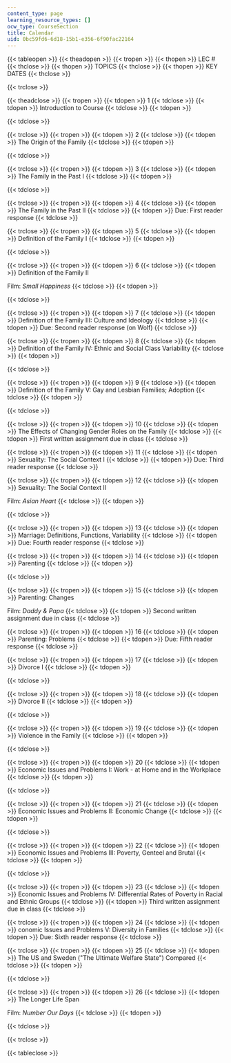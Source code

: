 ```yaml
---
content_type: page
learning_resource_types: []
ocw_type: CourseSection
title: Calendar
uid: 0bc59fd6-6d18-15b1-e356-6f90fac22164
---
```


{{< tableopen >}}
{{< theadopen >}}
{{< tropen >}}
{{< thopen >}}
LEC #
{{< thclose >}}
{{< thopen >}}
TOPICS
{{< thclose >}}
{{< thopen >}}
KEY DATES
{{< thclose >}}

{{< trclose >}}

{{< theadclose >}}
{{< tropen >}}
{{< tdopen >}}
1
{{< tdclose >}}
{{< tdopen >}}
Introduction to Course
{{< tdclose >}}
{{< tdopen >}}

{{< tdclose >}}

{{< trclose >}}
{{< tropen >}}
{{< tdopen >}}
2
{{< tdclose >}}
{{< tdopen >}}
The Origin of the Family
{{< tdclose >}}
{{< tdopen >}}

{{< tdclose >}}

{{< trclose >}}
{{< tropen >}}
{{< tdopen >}}
3
{{< tdclose >}}
{{< tdopen >}}
The Family in the Past I
{{< tdclose >}}
{{< tdopen >}}

{{< tdclose >}}

{{< trclose >}}
{{< tropen >}}
{{< tdopen >}}
4
{{< tdclose >}}
{{< tdopen >}}
The Family in the Past II
{{< tdclose >}}
{{< tdopen >}}
Due: First reader response
{{< tdclose >}}

{{< trclose >}}
{{< tropen >}}
{{< tdopen >}}
5
{{< tdclose >}}
{{< tdopen >}}
Definition of the Family I
{{< tdclose >}}
{{< tdopen >}}

{{< tdclose >}}

{{< trclose >}}
{{< tropen >}}
{{< tdopen >}}
6
{{< tdclose >}}
{{< tdopen >}}
Definition of the Family II  
  
Film: _Small Happiness_
{{< tdclose >}}
{{< tdopen >}}

{{< tdclose >}}

{{< trclose >}}
{{< tropen >}}
{{< tdopen >}}
7
{{< tdclose >}}
{{< tdopen >}}
Definition of the Family III: Culture and Ideology
{{< tdclose >}}
{{< tdopen >}}
Due: Second reader response (on Wolf)
{{< tdclose >}}

{{< trclose >}}
{{< tropen >}}
{{< tdopen >}}
8
{{< tdclose >}}
{{< tdopen >}}
Definition of the Family IV: Ethnic and Social Class Variability
{{< tdclose >}}
{{< tdopen >}}

{{< tdclose >}}

{{< trclose >}}
{{< tropen >}}
{{< tdopen >}}
9
{{< tdclose >}}
{{< tdopen >}}
Definition of the Family V: Gay and Lesbian Families; Adoption
{{< tdclose >}}
{{< tdopen >}}

{{< tdclose >}}

{{< trclose >}}
{{< tropen >}}
{{< tdopen >}}
10
{{< tdclose >}}
{{< tdopen >}}
The Effects of Changing Gender Roles on the Family
{{< tdclose >}}
{{< tdopen >}}
First written assignment due in class
{{< tdclose >}}

{{< trclose >}}
{{< tropen >}}
{{< tdopen >}}
11
{{< tdclose >}}
{{< tdopen >}}
Sexuality: The Social Context I
{{< tdclose >}}
{{< tdopen >}}
Due: Third reader response
{{< tdclose >}}

{{< trclose >}}
{{< tropen >}}
{{< tdopen >}}
12
{{< tdclose >}}
{{< tdopen >}}
Sexuality: The Social Context II  
  
Film: _Asian Heart_
{{< tdclose >}}
{{< tdopen >}}

{{< tdclose >}}

{{< trclose >}}
{{< tropen >}}
{{< tdopen >}}
13
{{< tdclose >}}
{{< tdopen >}}
Marriage: Definitions, Functions, Variability
{{< tdclose >}}
{{< tdopen >}}
Due: Fourth reader response
{{< tdclose >}}

{{< trclose >}}
{{< tropen >}}
{{< tdopen >}}
14
{{< tdclose >}}
{{< tdopen >}}
Parenting
{{< tdclose >}}
{{< tdopen >}}

{{< tdclose >}}

{{< trclose >}}
{{< tropen >}}
{{< tdopen >}}
15
{{< tdclose >}}
{{< tdopen >}}
Parenting: Changes  
  
Film: _Daddy & Papa_
{{< tdclose >}}
{{< tdopen >}}
Second written assignment due in class
{{< tdclose >}}

{{< trclose >}}
{{< tropen >}}
{{< tdopen >}}
16
{{< tdclose >}}
{{< tdopen >}}
Parenting: Problems
{{< tdclose >}}
{{< tdopen >}}
Due: Fifth reader response
{{< tdclose >}}

{{< trclose >}}
{{< tropen >}}
{{< tdopen >}}
17
{{< tdclose >}}
{{< tdopen >}}
Divorce I
{{< tdclose >}}
{{< tdopen >}}

{{< tdclose >}}

{{< trclose >}}
{{< tropen >}}
{{< tdopen >}}
18
{{< tdclose >}}
{{< tdopen >}}
Divorce II
{{< tdclose >}}
{{< tdopen >}}

{{< tdclose >}}

{{< trclose >}}
{{< tropen >}}
{{< tdopen >}}
19
{{< tdclose >}}
{{< tdopen >}}
Violence in the Family
{{< tdclose >}}
{{< tdopen >}}

{{< tdclose >}}

{{< trclose >}}
{{< tropen >}}
{{< tdopen >}}
20
{{< tdclose >}}
{{< tdopen >}}
Economic Issues and Problems I: Work - at Home and in the Workplace
{{< tdclose >}}
{{< tdopen >}}

{{< tdclose >}}

{{< trclose >}}
{{< tropen >}}
{{< tdopen >}}
21
{{< tdclose >}}
{{< tdopen >}}
Economic Issues and Problems II: Economic Change
{{< tdclose >}}
{{< tdopen >}}

{{< tdclose >}}

{{< trclose >}}
{{< tropen >}}
{{< tdopen >}}
22
{{< tdclose >}}
{{< tdopen >}}
Economic Issues and Problems III: Poverty, Genteel and Brutal
{{< tdclose >}}
{{< tdopen >}}

{{< tdclose >}}

{{< trclose >}}
{{< tropen >}}
{{< tdopen >}}
23
{{< tdclose >}}
{{< tdopen >}}
Economic Issues and Problems IV: Differential Rates of Poverty in Racial and Ethnic Groups
{{< tdclose >}}
{{< tdopen >}}
Third written assignment due in class
{{< tdclose >}}

{{< trclose >}}
{{< tropen >}}
{{< tdopen >}}
24
{{< tdclose >}}
{{< tdopen >}}
conomic Issues and Problems V: Diversity in Families
{{< tdclose >}}
{{< tdopen >}}
Due: Sixth reader response
{{< tdclose >}}

{{< trclose >}}
{{< tropen >}}
{{< tdopen >}}
25
{{< tdclose >}}
{{< tdopen >}}
The US and Sweden ("The Ultimate Welfare State") Compared
{{< tdclose >}}
{{< tdopen >}}

{{< tdclose >}}

{{< trclose >}}
{{< tropen >}}
{{< tdopen >}}
26
{{< tdclose >}}
{{< tdopen >}}
The Longer Life Span  
  
Film: _Number Our Days_
{{< tdclose >}}
{{< tdopen >}}

{{< tdclose >}}

{{< trclose >}}

{{< tableclose >}}
